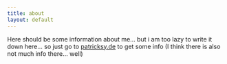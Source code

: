 ```yaml
---
title: about
layout: default
---
```


Here should be some information about me… but i am too lazy to write it down here… so just go to [patricksy.de](http://patricksy.de) to get some info (I think there is also not much info there… well)
